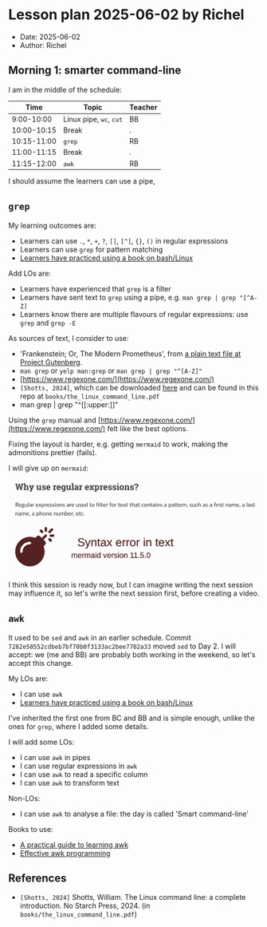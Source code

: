 # Lesson plan 2025-06-02 by Richel

- Date: 2025-06-02
- Author: Richel

## Morning 1: smarter command-line

I am in the middle of the schedule:

Time        | Topic                 |Teacher
------------|-----------------------|-------
9:00-10:00  |Linux pipe, `wc`, `cut`|BB
10:00-10:15 |Break                  |.
10:15-11:00 |`grep`                 |RB
11:00-11:15 |Break                  |.
11:15-12:00 |`awk`                  |RB

I should assume the learners can use a pipe,


## `grep`

My learning outcomes are:

<!-- markdownlint-disable MD013 --><!-- Tables cannot be split up over lines, hence will break 80 characters per line -->

- Learners can use `.`, `*`, `+`, `?`, `[]`, `[^]`, `{}`, `()` in regular expressions
- Learners can use `grep` for pattern matching
- [Learners have practiced using a book on bash/Linux](https://github.com/UPPMAX/naiss_intermediate_bash_linux/issues/7)

<!-- markdownlint-enable MD013 -->

Add LOs are:

- Learners have experienced that `grep` is a filter
- Learners have sent text to `grep` using a pipe, e.g. `man grep | grep "[^A-Z]`
- Learners know there are multiple flavours of regular expressions:
  use `grep` and `grep -E`

As sources of text, I consider to use:

- 'Frankenstein; Or, The Modern Prometheus',
  from [a plain text file at Project Gutenberg](https://www.gutenberg.org/cache/epub/84/pg84.txt).
- `man grep` or `yelp man:grep` or `man grep | grep "^[A-Z]"`
- [https://www.regexone.com/](https://www.regexone.com/)
- `[Shotts, 2024]`, which can be downloaded
  [here](https://sourceforge.net/projects/linuxcommand/files/AWTLCL/21.10/AWTLCL-21.10.pdf/download)
  and can be found in this repo at `books/the_linux_command_line.pdf`
- man grep | grep "^[[:upper:]]"

Using the `grep` manual and [https://www.regexone.com/](https://www.regexone.com/)
felt like the best options.

Fixing the layout is harder, e.g. getting `mermaid` to work, making the
admonitions prettier (fails).

I will give up on `mermaid`:

![Mermaid does not work](no_mermaid.png)

I think this session is ready now, but I can imagine
writing the next session may influence it,
so let's write the next session first,
before creating a video.

## `awk`

It used to be `sed` and `awk` in an earlier schedule. Commit 
`7282e58552cdbeb7bf70b0f3133ac2bee7702a33` moved `sed` to Day 2. 
I will accept: we (me and BB) are probably both working in the weekend,
so let's accept this change.

My LOs are:

- I can use `awk`
- [Learners have practiced using a book on bash/Linux](https://github.com/UPPMAX/naiss_intermediate_bash_linux/issues/7)

I've inherited the first one from BC and BB and is simple enough,
unlike the ones for `grep`, where I added some details.

I will add some LOs:

- I can use `awk` in pipes
- I can use regular expressions in `awk`
- I can use `awk` to read a specific column
- I can use `awk` to transform text

Non-LOs:

- I can use `awk` to analyse a file: the day is called 'Smart command-line'

Books to use:

- [A practical guide to learning awk](https://opensource.com/downloads/awk-ebook)
- [Effective awk programming](https://www.dbooks.org/effective-awk-programming-1882114280/)



## References

- `[Shotts, 2024]` Shotts, William.
  The Linux command line: a complete introduction. No Starch Press, 2024.
  (in `books/the_linux_command_line.pdf`)
